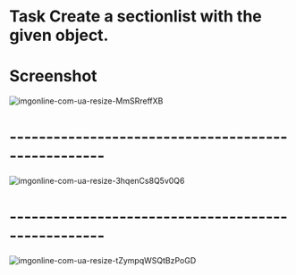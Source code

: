 # Task Create a sectionlist with the given object.


# Screenshot 


![imgonline-com-ua-resize-MmSRreffXB](https://user-images.githubusercontent.com/90309641/137176799-c59ae992-bf0e-4294-bf43-a5891ad0b894.jpg)

# ---------------------------------------------------


![imgonline-com-ua-resize-3hqenCs8Q5v0Q6](https://user-images.githubusercontent.com/90309641/137176804-1469fc7e-9a4f-480e-b536-0725dac9e7e7.jpg)

# ---------------------------------------------------


![imgonline-com-ua-resize-tZympqWSQtBzPoGD](https://user-images.githubusercontent.com/90309641/137176814-4fbbcc1c-bd86-49e4-850e-dd36aa7bdd36.jpg)
